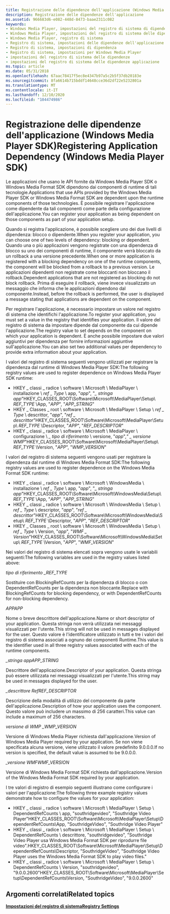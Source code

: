 ```yaml
---
title: Registrazione delle dipendenze dell'applicazione (Windows Media Player SDK)
description: Registrazione delle dipendenze dell'applicazione
ms.assetid: 966683d6-e082-448d-8473-baae2311c082
keywords:
- Windows Media Player, impostazioni del registro di sistema di dipendenza dell'applicazione
- Windows Media Player, impostazioni del registro di sistema delle dipendenze
- Windows Media Player, registro di sistema
- Registro di sistema, impostazioni delle dipendenze dell'applicazione
- Registro di sistema, impostazioni di dipendenza
- Registro di sistema, impostazioni per Windows Media Player
- impostazioni del registro di sistema delle dipendenze
- impostazioni del registro di sistema delle dipendenze applicazione
ms.topic: article
ms.date: 05/31/2018
ms.openlocfilehash: 67aac78417f5ec8e4347b97a5c2b5f37db20183e
ms.sourcegitcommit: 8fa6614b715bddf14648cce36d2df22e5232801a
ms.translationtype: MT
ms.contentlocale: it-IT
ms.lasthandoff: 12/10/2020
ms.locfileid: "104474986"
---
```

# <a name="registering-application-dependency-windows-media-player-sdk"></a><span data-ttu-id="bba68-111">Registrazione delle dipendenze dell'applicazione (Windows Media Player SDK)</span><span class="sxs-lookup"><span data-stu-id="bba68-111">Registering Application Dependency (Windows Media Player SDK)</span></span>

<span data-ttu-id="bba68-112">Le applicazioni che usano le API fornite da Windows Media Player SDK o Windows Media Format SDK dipendono dai componenti di runtime di tali tecnologie.</span><span class="sxs-lookup"><span data-stu-id="bba68-112">Applications that use APIs provided by the Windows Media Player SDK or Windows Media Format SDK are dependent upon the runtime components of those technologies.</span></span> <span data-ttu-id="bba68-113">È possibile registrare l'applicazione come dipendente da tali componenti come parte della configurazione dell'applicazione.</span><span class="sxs-lookup"><span data-stu-id="bba68-113">You can register your application as being dependent on those components as part of your application setup.</span></span>

<span data-ttu-id="bba68-114">Quando si registra l'applicazione, è possibile scegliere uno dei due livelli di dipendenza: blocco o dipendente.</span><span class="sxs-lookup"><span data-stu-id="bba68-114">When you register your application, you can choose one of two levels of dependency: blocking or dependent.</span></span> <span data-ttu-id="bba68-115">Quando una o più applicazioni vengono registrate con una dipendenza di blocco su uno dei componenti di runtime, il componente verrà bloccato da un rollback a una versione precedente.</span><span class="sxs-lookup"><span data-stu-id="bba68-115">When one or more application is registered with a blocking dependency on one of the runtime components, the component will be blocked from a rollback to a previous version.</span></span> <span data-ttu-id="bba68-116">Le applicazioni dipendenti non registrate come bloccanti non bloccano il rollback.</span><span class="sxs-lookup"><span data-stu-id="bba68-116">Dependent applications that are not registered as blocking do not block rollback.</span></span> <span data-ttu-id="bba68-117">Prima di eseguire il rollback, viene invece visualizzato un messaggio che informa che le applicazioni dipendono dal componente.</span><span class="sxs-lookup"><span data-stu-id="bba68-117">Instead, before the rollback is performed, the user is displayed a message stating that applications are dependent on the component.</span></span>

<span data-ttu-id="bba68-118">Per registrare l'applicazione, è necessario impostare un valore nel registro di sistema che identifichi l'applicazione.</span><span class="sxs-lookup"><span data-stu-id="bba68-118">To register your application, you must set a value in the registry that identifies your application.</span></span> <span data-ttu-id="bba68-119">Il valore del registro di sistema da impostare dipende dal componente da cui dipende l'applicazione.</span><span class="sxs-lookup"><span data-stu-id="bba68-119">The registry value to set depends on the component on which your application is dependent.</span></span> <span data-ttu-id="bba68-120">È anche possibile impostare due valori aggiuntivi per dipendenza per fornire informazioni aggiuntive sull'applicazione.</span><span class="sxs-lookup"><span data-stu-id="bba68-120">You can also set two additional values per dependency to provide extra information about your application.</span></span>

<span data-ttu-id="bba68-121">I valori del registro di sistema seguenti vengono utilizzati per registrare la dipendenza dal runtime di Windows Media Player SDK:</span><span class="sxs-lookup"><span data-stu-id="bba68-121">The following registry values are used to register dependence on Windows Media Player SDK runtime:</span></span>

-   <span data-ttu-id="bba68-122">HKEY \_ classi \_ radice \\ software \\ Microsoft \\ MediaPlayer \\ installazione \\ *ref \_ Type* \\ app, "*app*", "*\_ stringa app*"</span><span class="sxs-lookup"><span data-stu-id="bba68-122">HKEY\_CLASSES\_ROOT\\Software\\Microsoft\\MediaPlayer\\Setup\\ *REF\_TYPE* \\App, "*APP*", "*APP\_STRING*"</span></span>
-   <span data-ttu-id="bba68-123">HKEY \_ Classes \_ root \\ software \\ Microsoft \\ MediaPlayer \\ Setup \\ *ref \_ Type* \\ descrittor, "*app*", "*ref \_ descrittor*"</span><span class="sxs-lookup"><span data-stu-id="bba68-123">HKEY\_CLASSES\_ROOT\\Software\\Microsoft\\MediaPlayer\\Setup\\ *REF\_TYPE* \\Descriptor, "*APP*", "*REF\_DESCRIPTOR*"</span></span>
-   <span data-ttu-id="bba68-124">HKEY \_ classi \_ radice \\ software \\ Microsoft \\ MediaPlayer \\ configurazione \\ *\_ tipo di riferimento* \\ versione, "*app*",*" \_ versione WMP*"</span><span class="sxs-lookup"><span data-stu-id="bba68-124">HKEY\_CLASSES\_ROOT\\Software\\Microsoft\\MediaPlayer\\Setup\\ *REF\_TYPE* \\Version, "*APP*", "*WMP\_VERSION*"</span></span>

<span data-ttu-id="bba68-125">I valori del registro di sistema seguenti vengono usati per registrare la dipendenza dal runtime di Windows Media Format SDK:</span><span class="sxs-lookup"><span data-stu-id="bba68-125">The following registry values are used to register dependence on the Windows Media Format SDK runtime:</span></span>

-   <span data-ttu-id="bba68-126">HKEY \_ classi \_ radice \\ software \\ Microsoft \\ WindowsMedia \\ installazione \\ *ref \_ Type* \\ app, "*app*", "*\_ stringa app*"</span><span class="sxs-lookup"><span data-stu-id="bba68-126">HKEY\_CLASSES\_ROOT\\Software\\Microsoft\\WindowsMedia\\Setup\\ *REF\_TYPE* \\App, "*APP*", "*APP\_STRING*"</span></span>
-   <span data-ttu-id="bba68-127">HKEY \_ classi \_ radice \\ software \\ Microsoft \\ WindowsMedia \\ Setup \\ *ref \_ Type* \\ descriptor, "*app*", "*ref \_ descrittor*"</span><span class="sxs-lookup"><span data-stu-id="bba68-127">HKEY\_CLASSES\_ROOT\\Software\\Microsoft\\WindowsMedia\\Setup\\ *REF\_TYPE* \\Descriptor, "*APP*", "*REF\_DESCRIPTOR*"</span></span>
-   <span data-ttu-id="bba68-128">HKEY \_ Classes \_ root \\ software \\ Microsoft \\ WindowsMedia \\ Setup \\ *ref \_ Type* \\ Version, "*app*", "*WMF \_ Version*"</span><span class="sxs-lookup"><span data-stu-id="bba68-128">HKEY\_CLASSES\_ROOT\\Software\\Microsoft\\WindowsMedia\\Setup\\ *REF\_TYPE* \\Version, "*APP*", "*WMF\_VERSION*"</span></span>

<span data-ttu-id="bba68-129">Nei valori del registro di sistema elencati sopra vengono usate le variabili seguenti:</span><span class="sxs-lookup"><span data-stu-id="bba68-129">The following variables are used in the registry values listed above:</span></span>

<span data-ttu-id="bba68-130">*tipo di riferimento \_*</span><span class="sxs-lookup"><span data-stu-id="bba68-130">*REF\_TYPE*</span></span>

<span data-ttu-id="bba68-131">Sostituire con BlockingRefCounts per la dipendenza di blocco o con DependentRefCounts per la dipendenza non bloccante.</span><span class="sxs-lookup"><span data-stu-id="bba68-131">Replace with BlockingRefCounts for blocking dependency, or with DependentRefCounts for non-blocking dependency.</span></span>

<span data-ttu-id="bba68-132">*APP*</span><span class="sxs-lookup"><span data-stu-id="bba68-132">*APP*</span></span>

<span data-ttu-id="bba68-133">Nome o breve descrittore dell'applicazione.</span><span class="sxs-lookup"><span data-stu-id="bba68-133">Name or short descriptor of your application.</span></span> <span data-ttu-id="bba68-134">Questa stringa non verrà utilizzata nei messaggi visualizzati per l'utente.</span><span class="sxs-lookup"><span data-stu-id="bba68-134">This string will not be used in messages displayed for the user.</span></span> <span data-ttu-id="bba68-135">Questo valore è l'identificatore utilizzato in tutti e tre i valori del registro di sistema associati a ognuno dei componenti Runtime.</span><span class="sxs-lookup"><span data-stu-id="bba68-135">This value is the identifier used in all three registry values associated with each of the runtime components.</span></span>

<span data-ttu-id="bba68-136">*\_stringa app*</span><span class="sxs-lookup"><span data-stu-id="bba68-136">*APP\_STRING*</span></span>

<span data-ttu-id="bba68-137">Descrittore dell'applicazione.</span><span class="sxs-lookup"><span data-stu-id="bba68-137">Descriptor of your application.</span></span> <span data-ttu-id="bba68-138">Questa stringa può essere utilizzata nei messaggi visualizzati per l'utente.</span><span class="sxs-lookup"><span data-stu-id="bba68-138">This string may be used in messages displayed for the user.</span></span>

<span data-ttu-id="bba68-139">*\_descrittore Ref*</span><span class="sxs-lookup"><span data-stu-id="bba68-139">*REF\_DESCRIPTOR*</span></span>

<span data-ttu-id="bba68-140">Descrizione della modalità di utilizzo del componente da parte dell'applicazione.</span><span class="sxs-lookup"><span data-stu-id="bba68-140">Description of how your application uses the component.</span></span> <span data-ttu-id="bba68-141">Questo valore può includere un massimo di 256 caratteri.</span><span class="sxs-lookup"><span data-stu-id="bba68-141">This value can include a maximum of 256 characters.</span></span>

<span data-ttu-id="bba68-142">*versione di WMP \_*</span><span class="sxs-lookup"><span data-stu-id="bba68-142">*WMP\_VERSION*</span></span>

<span data-ttu-id="bba68-143">Versione di Windows Media Player richiesta dall'applicazione.</span><span class="sxs-lookup"><span data-stu-id="bba68-143">Version of Windows Media Player required by your application.</span></span> <span data-ttu-id="bba68-144">Se non viene specificata alcuna versione, viene utilizzato il valore predefinito 9.0.0.0.</span><span class="sxs-lookup"><span data-stu-id="bba68-144">If no version is specified, the default value is assumed to be 9.0.0.0.</span></span>

<span data-ttu-id="bba68-145">*\_versione WMF*</span><span class="sxs-lookup"><span data-stu-id="bba68-145">*WMF\_VERSION*</span></span>

<span data-ttu-id="bba68-146">Versione di Windows Media Format SDK richiesta dall'applicazione.</span><span class="sxs-lookup"><span data-stu-id="bba68-146">Version of the Windows Media Format SDK required by your application.</span></span>

<span data-ttu-id="bba68-147">I tre valori di registro di esempio seguenti illustrano come configurare i valori per l'applicazione:</span><span class="sxs-lookup"><span data-stu-id="bba68-147">The following three example registry values demonstrate how to configure the values for your application:</span></span>

-   <span data-ttu-id="bba68-148">HKEY \_ classi \_ radice \\ software \\ Microsoft \\ MediaPlayer \\ Setup \\ DependentRefCounts \\ app, "southridgevideo", "Southridge Video Player"</span><span class="sxs-lookup"><span data-stu-id="bba68-148">HKEY\_CLASSES\_ROOT\\Software\\Microsoft\\MediaPlayer\\Setup\\DependentRefCounts\\App, "SouthridgeVideo", "Southridge Video Player"</span></span>
-   <span data-ttu-id="bba68-149">HKEY \_ classi \_ radice \\ software \\ Microsoft \\ MediaPlayer \\ Setup \\ DependentRefCounts \\ descrittore, "southridgevideo", "Southridge Video Player usa Windows Media Format SDK per riprodurre file video".</span><span class="sxs-lookup"><span data-stu-id="bba68-149">HKEY\_CLASSES\_ROOT\\Software\\Microsoft\\MediaPlayer\\Setup\\DependentRefCounts\\Descriptor, "SouthridgeVideo", "Southridge Video Player uses the Windows Media Format SDK to play video files."</span></span>
-   <span data-ttu-id="bba68-150">HKEY \_ classi \_ radice \\ software \\ Microsoft \\ MediaPlayer \\ Setup \\ DependentRefCounts \\ Version, "southridgevideo", "9.0.0.2600"</span><span class="sxs-lookup"><span data-stu-id="bba68-150">HKEY\_CLASSES\_ROOT\\Software\\Microsoft\\MediaPlayer\\Setup\\DependentRefCounts\\Version, "SouthridgeVideo", "9.0.0.2600"</span></span>

## <a name="related-topics"></a><span data-ttu-id="bba68-151">Argomenti correlati</span><span class="sxs-lookup"><span data-stu-id="bba68-151">Related topics</span></span>

<dl> <dt>

[<span data-ttu-id="bba68-152">**Impostazioni del registro di sistema**</span><span class="sxs-lookup"><span data-stu-id="bba68-152">**Registry Settings**</span></span>](registry-settings.md)
</dt> </dl>

 

 




